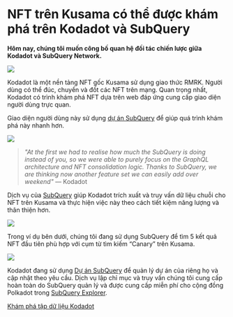 # NFT trên Kusama có thể được khám phá trên Kodadot và SubQuery

**Hôm nay, chúng tôi muốn công bố quan hệ đối tác chiến lược giữa Kodadot và SubQuery Network.**

![](https://miro.medium.com/max/1400/1*Y4kdG9uEoxrySzb19QKxPg.gif)

Kodadot là một nền tảng NFT gốc Kusama sử dụng giao thức RMRK. Người dùng có thể đúc, chuyển và đốt các NFT trên mạng. Quan trọng nhất, Kodadot có trình khám phá NFT dựa trên web đáp ứng cung cấp giao diện người dùng trực quan.

Giao diện người dùng này sử dụng [dự án SubQuery](https://explorer.subquery.network/subquery/vikiival/magick) để giúp quá trình khám phá này nhanh hơn.

![](https://miro.medium.com/max/1400/0*3TdpXjj1iwGNdA3n)

> _"At the first we had to realise how much the SubQuery is doing instead of you, so we were able to purely focus on the GraphQL architecture and NFT consolidation logic. Thanks to SubQuery, we are thinking now another feature set we can easily add over weekend"_ — Kodadot

Dịch vụ của [SubQuery](https://subquery.network/) giúp Kodadot trích xuất và truy vấn dữ liệu chuỗi cho NFT trên Kusama và thực hiện việc này theo cách tiết kiệm năng lượng và thân thiện hơn.

![](https://miro.medium.com/max/1400/0*AocvCHVWMsGtH1Oz)

Trong ví dụ bên dưới, chúng tôi đang sử dụng SubQuery để tìm 5 kết quả NFT đầu tiên phù hợp với cụm từ tìm kiếm “Canary” trên Kusama.

![](https://miro.medium.com/max/1400/0*QTzLpC0D-pYWDngZ)

Kodadot đang sử dụng [Dự án SubQuery](https://project.subquery.network/) để quản lý dự án của riêng họ và cập nhật theo yêu cầu. Dịch vụ lập chỉ mục và truy vấn chúng tôi cung cấp hoàn toàn do SubQuery quản lý và được cung cấp miễn phí cho cộng đồng Polkadot trong [SubQuery Explorer](https://explorer.subquery.network/).

[Khám phá tập dữ liệu Kodadot](https://explorer.subquery.network/subquery/vikiival/magick)
